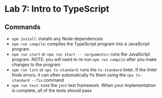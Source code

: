 # Lab 7: Intro to TypeScript

## Commands

- `npm install`: installs any Node dependencies
- `npm run compile`: compiles the TypeScript program into a JavaScript program
- `npm run start` or `npm run start -- <arguments>`: runs the JavaScript program. NOTE: you will need to re-run `npm run compile` after you make changes to the program
- `npm run lint` or `npx ts-standard`: runs the `ts-standard` linter. If the linter finds errors, it can often automatically fix them using the `npx ts-standard --fix` command
- `npm run test`: runs the `jest` test framework. When your implementation is complete, all of the tests should pass
